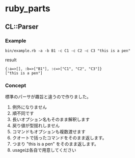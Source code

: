 # ruby\_parts

## CL::Parser

### Example

```
bin/example.rb -a -b B1 -c C1 -c C2 -c C3 "this is a pen"
```

result

```
{:a=>[], :b=>["B1"], :c=>["C1", "C2", "C3"]}
["this is a pen"]
```

### Concept

標準のパーサが趣旨と違うので作りました。

1. 例外になりません
2. 順不同です
3. 長いオプション名もそのまま解釈します
4. 戻り値が型揺れしません
5. コマンドもオプションも複数渡せます
6. クオートで括ったコマンドをそのまま返します。
7. つまり "this is a pen" をそのまま返します。
8. usageは各自で用意してください
